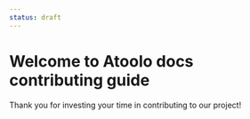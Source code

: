 ```yaml
---
status: draft
---
```


# Welcome to Atoolo docs contributing guide

Thank you for investing your time in contributing to our project!
